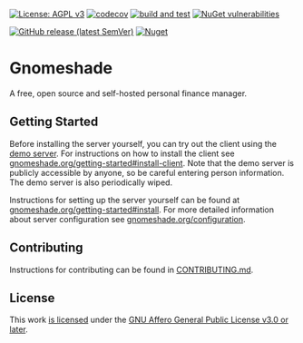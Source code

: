 [![License: AGPL v3](https://img.shields.io/badge/License-AGPL%20v3-blue.svg)](https://www.gnu.org/licenses/agpl-3.0)
[![codecov](https://codecov.io/gh/VMelnalksnis/Gnomeshade/branch/master/graph/badge.svg?token=5GWIPI74DO)](https://codecov.io/gh/VMelnalksnis/Gnomeshade)
[![build and test](https://github.com/VMelnalksnis/Gnomeshade/actions/workflows/build-and-test.yml/badge.svg)](https://github.com/VMelnalksnis/Gnomeshade/actions/workflows/build-and-test.yml)
[![NuGet vulnerabilities](https://github.com/VMelnalksnis/Gnomeshade/actions/workflows/nuget-vulnerabilities.yml/badge.svg)](https://github.com/VMelnalksnis/Gnomeshade/actions/workflows/nuget-vulnerabilities.yml)

[![GitHub release (latest SemVer)](https://img.shields.io/github/v/release/VMelnalksnis/Gnomeshade)](https://github.com/VMelnalksnis/Gnomeshade/releases/latest)
[![Nuget](https://img.shields.io/nuget/v/Gnomeshade.WebApi.Client?label=WebApi.Client)](https://www.nuget.org/packages/Gnomeshade.WebApi.Client/)

# Gnomeshade

A free, open source and self-hosted personal finance manager.

## Getting Started

Before installing the server yourself, you can try out the client using the
[demo server](https://gnomeshade-demo.azurewebsites.net/).
For instructions on how to install the client see
[gnomeshade.org/getting-started#install-client](https://www.gnomeshade.org/getting-started#install-client).
Note that the demo server is publicly accessible by anyone, so be careful entering person information.
The demo server is also periodically wiped.

Instructions for setting up the server yourself can be found
at [gnomeshade.org/getting-started#install](https://www.gnomeshade.org/getting-started#install).
For more detailed information about server configuration
see [gnomeshade.org/configuration](https://www.gnomeshade.org/configuration).

## Contributing

Instructions for contributing can be found in [CONTRIBUTING.md](CONTRIBUTING.md).

## License

This work [is licensed](LICENSE.txt) under the
[GNU Affero General Public License v3.0 or later](https://www.gnu.org/licenses/agpl-3.0.html).
